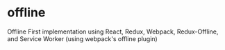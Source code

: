 # offline
Offline First implementation using React, Redux, Webpack, Redux-Offline, and Service Worker (using webpack's offline plugin)
